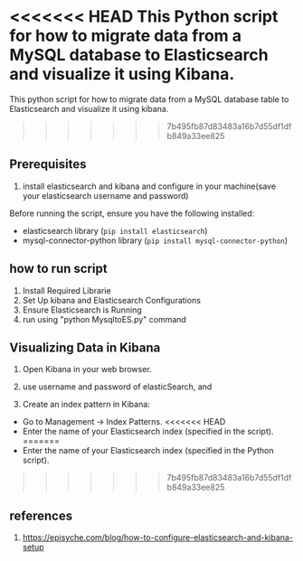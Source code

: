 <<<<<<< HEAD
This Python script for how to migrate data from a MySQL database to Elasticsearch and visualize it using Kibana.
=======
This python script for how to migrate data from a MySQL database table to Elasticsearch and visualize it using kibana.
>>>>>>> 7b495fb87d83483a16b7d55df1dfb849a33ee825

## Prerequisites
1. install elasticsearch and kibana and configure in your machine(save your elasticsearch username and password)

Before running the script, ensure you have the following installed:

- elasticsearch library (`pip install elasticsearch`)
- mysql-connector-python library (`pip install mysql-connector-python`)


## how to run script 
1. Install Required Librarie
2. Set Up kibana and Elasticsearch Configurations
3. Ensure Elasticsearch is Running
4. run using "python MysqltoES.py" command


## Visualizing Data in Kibana

1. Open Kibana in your web browser.

2. use username and password of elasticSearch, and

2. Create an index pattern in Kibana:
- Go to Management -> Index Patterns.
<<<<<<< HEAD
- Enter the name of your Elasticsearch index (specified in the script).
=======
- Enter the name of your Elasticsearch index (specified in the Python script).
>>>>>>> 7b495fb87d83483a16b7d55df1dfb849a33ee825


## references
1. https://episyche.com/blog/how-to-configure-elasticsearch-and-kibana-setup

